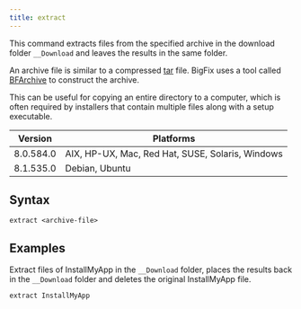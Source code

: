 ```yaml
---
title: extract
---
```


This command extracts files from the specified archive in the download folder
`__Download` and leaves the results in the same folder.

An archive file is similar to a compressed
[tar](https://en.wikipedia.org/wiki/Tar_%28computing%29) file. BigFix uses a
tool called [BFArchive](https://bigfix-wiki.hcltechsw.com/wikis/home?lang=en-us#!/wiki/BigFix%20Wiki/page/BFArchive%20Tool) to construct the archive.

This can be useful for copying an entire directory to a computer, which is often
required by installers that contain multiple files along with a setup executable.

Version | Platforms
--- | ---
8.0.584.0 | AIX, HP-UX, Mac, Red Hat, SUSE, Solaris, Windows
8.1.535.0 | Debian, Ubuntu

## Syntax

    extract <archive-file>

## Examples

Extract files of InstallMyApp in the `__Download` folder, places the results
back in the `__Download` folder and deletes the original InstallMyApp file.

```actionscript
extract InstallMyApp
```
